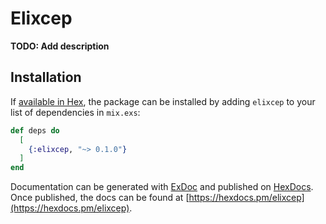 # Elixcep

**TODO: Add description**

## Installation

If [available in Hex](https://hex.pm/docs/publish), the package can be installed
by adding `elixcep` to your list of dependencies in `mix.exs`:

```elixir
def deps do
  [
    {:elixcep, "~> 0.1.0"}
  ]
end
```

Documentation can be generated with [ExDoc](https://github.com/elixir-lang/ex_doc)
and published on [HexDocs](https://hexdocs.pm). Once published, the docs can
be found at [https://hexdocs.pm/elixcep](https://hexdocs.pm/elixcep).

